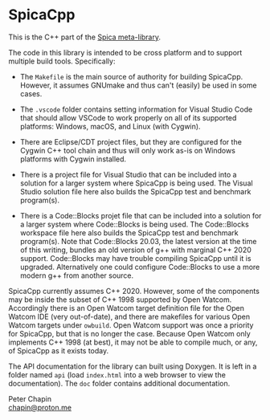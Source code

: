 
SpicaCpp
========

This is the C++ part of the [Spica meta-library](https://github.com/pchapin/spica).

The code in this library is intended to be cross platform and to support multiple build tools.
Specifically:

+ The `Makefile` is the main source of authority for building SpicaCpp. However, it assumes
  GNUmake and thus can't (easily) be used in some cases.
  
+ The `.vscode` folder contains setting information for Visual Studio Code that should allow
  VSCode to work properly on all of its supported platforms: Windows, macOS, and Linux (with
  Cygwin).
  
+ There are Eclipse/CDT project files, but they are configured for the Cygwin C++ tool chain and
  thus will only work as-is on Windows platforms with Cygwin installed.
  
+ There is a project file for Visual Studio that can be included into a solution for a larger
  system where SpicaCpp is being used. The Visual Studio solution file here also builds the
  SpicaCpp test and benchmark program(s).
  
+ There is a Code::Blocks projet file that can be included into a solution for a larger system
  where Code::Blocks is being used. The Code::Blocks workspace file here also builds the
  SpicaCpp test and benchmark program(s). Note that Code::Blocks 20.03, the latest version at
  the time of this writing, bundles an old version of g++ with marginal C++ 2020 support.
  Code::Blocks may have trouble compiling SpicaCpp until it is upgraded. Alternatively one could
  configure Code::Blocks to use a more modern g++ from another source.
  
SpicaCpp currently assumes C++ 2020. However, some of the components may be inside the subset of
C++ 1998 supported by Open Watcom. Accordingly there is an Open Watcom target definition file
for the Open Watcom IDE (very out-of-date), and there are makefiles for various Open Watcom
targets under `owbuild`. Open Watcom support was once a priority for SpicaCpp, but that is no
longer the case. Because Open Watcom only implements C++ 1998 (at best), it may not be able to
compile much, or any, of SpicaCpp as it exists today.

The API documentation for the library can built using Doxygen. It is left in a folder named
`api` (load `index.html` into a web browser to view the documentation). The `doc` folder
contains additional documentation.

Peter Chapin  
chapin@proton.me  
